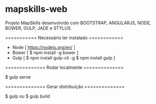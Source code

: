 # mapskills-web
Projeto MapSkills desenvolvido com BOOTSTRAP, ANGULARJS, NODE, BOWER, GULP, JADE e STYLUS.

=========== Necessário ter instalado ============
  - Node [ https://nodejs.org/en/ ]
  - Bower [ $ npm install -g bower ]
  - Gulp [ $ npm install gulp-cli -g
           $ npm install gulp ]

============== Rodar localmente ==============
  
$ gulp serve

============== Gerar distribuição ==============

$ gulp ou $ gulp build
